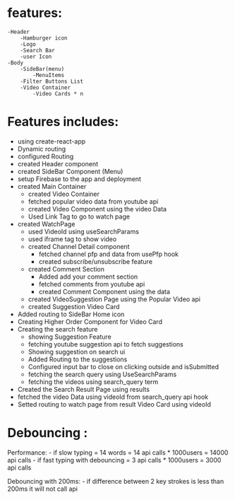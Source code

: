 # features: 
    -Header
        -Hamburger icon
        -Logo
        -Search Bar
        -user Icon
    -Body
        -SideBar(menu)
            -MenuItems
        -Filter Buttons List
        -Video Container
            -Video Cards * n
    
# Features includes:
- using create-react-app
- Dynamic routing
- configured Routing 
- created Header component
- created SideBar Component (Menu)
- setup Firebase to the app and deployment
- created Main Container
    - created Video Container
    - fetched popular video data from youtube api
    - created Video Component using the video Data
    - Used Link Tag to go to watch page 
- created WatchPage
    - used VideoId using useSearchParams
    - used iframe tag to show video
    - created Channel Detail component
        - fetched channel pfp and data from usePfp hook
        - created subscribe/unsubscribe feature
    - created Comment Section 
        - Added add your comment section
        - fetched comments from youtube api 
        - created Comment Component using the data
    - created VideoSuggestion Page using the Popular Video api
    - created Suggestion Video Card 
- Added routing to SideBar Home icon
- Creating Higher Order Component for Video Card
- Creating the search feature
    - showing Suggestion Feature
    - fetching youtube suggestion api to fetch suggestions
    - Showing suggestion on search ui
    - Added Routing to the suggestions
    - Configured input bar to close on clicking outside and isSubmitted 
    - fetching the search query using UseSearchParams
    - fetching the videos using search_query term
- Created the Search Result Page using results 
- fetched the video Data using videoId from search_query api hook
- Setted routing to watch page from result Video Card using videoId



# Debouncing :


Performance: 
    - if slow typing = 14 words = 14 api calls * 1000users = 14000 api calls
    - if fast typing with debouncing = 3 api calls * 1000users = 3000 api calls 

Debouncing with 200ms: 
    - if difference between 2 key strokes is less than 200ms it will not call api
